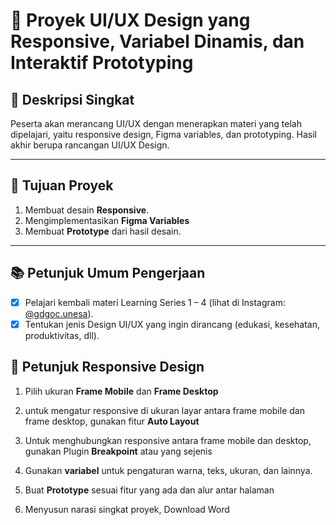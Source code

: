 # 📱 Proyek UI/UX Design yang Responsive, Variabel Dinamis, dan Interaktif Prototyping

## 📝 Deskripsi Singkat
Peserta akan merancang UI/UX dengan menerapkan materi yang telah dipelajari, yaitu responsive design, Figma variables, dan prototyping. Hasil akhir berupa rancangan UI/UX Design.

---

## 🎯 Tujuan Proyek
1. Membuat desain **Responsive**.
2. Mengimplementasikan **Figma Variables**
3. Membuat **Prototype** dari hasil desain.

---

## 📚 Petunjuk Umum Pengerjaan
- [x] Pelajari kembali materi Learning Series 1 – 4 (lihat di Instagram: [@gdgoc.unesa](https://instagram.com/gdgoc.unesa)).
- [x] Tentukan jenis Design UI/UX yang ingin dirancang (edukasi, kesehatan, produktivitas, dll).

## 🤩 Petunjuk Responsive Design
1. Pilih ukuran **Frame Mobile** dan **Frame Desktop**
2. untuk mengatur responsive di ukuran layar antara frame mobile dan frame desktop, gunakan fitur **Auto Layout** 
3. Untuk menghubungkan responsive antara frame mobile dan desktop, gunakan Plugin **Breakpoint** atau yang sejenis 


6. Gunakan **variabel** untuk pengaturan warna, teks, ukuran, dan lainnya.
7. Buat **Prototype** sesuai fitur yang ada dan alur antar halaman
8. Menyusun narasi singkat proyek, Download Word
